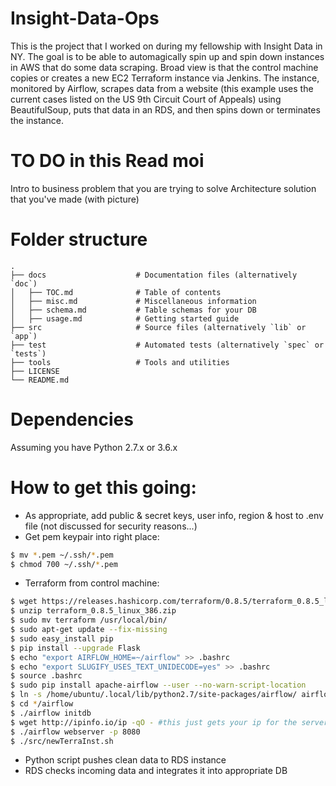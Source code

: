 # Insight-Data-Ops
This is the project that I worked on during my fellowship with Insight Data in NY. The goal is to be able to automagically spin up and spin down instances in AWS that do some data scraping. Broad view is that the control machine copies or creates a new EC2 Terraform instance via Jenkins. The instance, monitored by Airflow, scrapes data from a website (this example uses the current cases listed on the US 9th Circuit Court of Appeals) using BeautifulSoup, puts that data in an RDS, and then spins down or terminates the instance.

# TO DO in this Read moi
Intro to business problem that you are trying to solve
Architecture solution that you've made (with picture)

# Folder structure
```
.
├── docs                    # Documentation files (alternatively `doc`)
│   ├── TOC.md              # Table of contents
│   ├── misc.md             # Miscellaneous information
│   ├── schema.md           # Table schemas for your DB
│   ├── usage.md            # Getting started guide
├── src                     # Source files (alternatively `lib` or `app`)
├── test                    # Automated tests (alternatively `spec` or `tests`)
├── tools                   # Tools and utilities
├── LICENSE
└── README.md
```

# Dependencies
Assuming you have Python 2.7.x or 3.6.x

# How to get this going:
* As appropriate, add public & secret keys, user info, region & host to .env file (not discussed for security reasons...)
* Get pem keypair into right place:
```bash
$ mv *.pem ~/.ssh/*.pem
$ chmod 700 ~/.ssh/*.pem
```
* Terraform from control machine:
```bash
$ wget https://releases.hashicorp.com/terraform/0.8.5/terraform_0.8.5_linux_386.zip
$ unzip terraform_0.8.5_linux_386.zip
$ sudo mv terraform /usr/local/bin/
$ sudo apt-get update --fix-missing
$ sudo easy_install pip
$ pip install --upgrade Flask
$ echo "export AIRFLOW_HOME=~/airflow" >> .bashrc
$ echo "export SLUGIFY_USES_TEXT_UNIDECODE=yes" >> .bashrc
$ source .bashrc
$ sudo pip install apache-airflow --user --no-warn-script-location
$ ln -s /home/ubuntu/.local/lib/python2.7/site-packages/airflow/ airflow
$ cd */airflow
$ ./airflow initdb
$ wget http://ipinfo.io/ip -qO - #this just gets your ip for the server...
$ ./airflow webserver -p 8080
$ ./src/newTerraInst.sh
```
* Python script pushes clean data to RDS instance
* RDS checks incoming data and integrates it into appropriate DB
